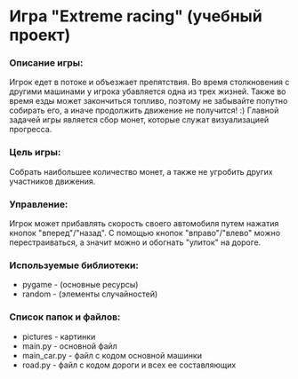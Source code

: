 # Игра "Extreme racing" (учебный проект)
### Описание игры:
Игрок едет в потоке и объезжает препятствия. Во время столкновения с другими машинами у игрока убавляется одна из трех жизней. Также во время езды может закончиться топливо, поэтому не забывайте попутно собирать его, а иначе продолжить движение не получится! :)
Главной задачей игры является сбор монет, которые служат визуализацией прогресса.
### Цель игры:
Собрать наибольшее количество монет, а также не угробить других участников движения.
### Управление:
Игрок может прибавлять скорость своего автомобиля путем нажатия кнопок "вперед"/"назад".
С помощью кнопок "вправо"/"влево" можно перестраиваться, а значит можно и обогнать "улиток" на дороге.
### Используемые библиотеки:
+ pygame - (основные ресурсы)
+ random - (элементы случайностей)
### Список папок и файлов:
+ pictures - картинки
+ main.py - основной файл
+ main_car.py - файл с кодом основной машинки
+ road.py - файл с кодом дороги и всех ее составляющих
